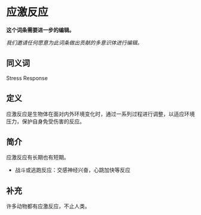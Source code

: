 # 应激反应

**这个词条需要进一步的编辑。**

_我们邀请任何愿意为此词条做出贡献的多意识体进行编辑。_

## 同义词

Stress Response

## 定义

应激反应是生物体在面对内外环境变化时，通过一系列过程进行调整，以适应环境压力，保护自身免受伤害的反应。

## 简介

应激反应有长期也有短期。

- 战斗或逃跑反应：交感神经兴奋，心跳加快等反应

## 补充

许多动物都有应激反应，不止人类。
